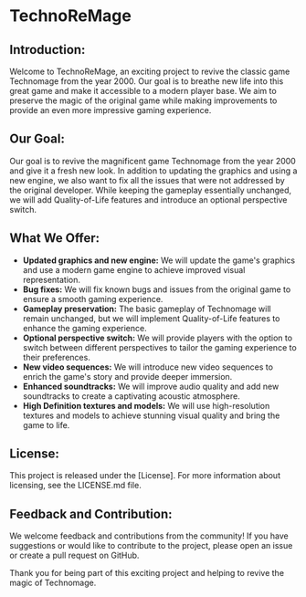 # TechnoReMage

## Introduction:
Welcome to TechnoReMage, an exciting project to revive the classic game Technomage from the year 2000. Our goal is to breathe new life into this great game and make it accessible to a modern player base. We aim to preserve the magic of the original game while making improvements to provide an even more impressive gaming experience.

## Our Goal:
Our goal is to revive the magnificent game Technomage from the year 2000 and give it a fresh new look. In addition to updating the graphics and using a new engine, we also want to fix all the issues that were not addressed by the original developer. While keeping the gameplay essentially unchanged, we will add Quality-of-Life features and introduce an optional perspective switch.

## What We Offer:
- **Updated graphics and new engine:** We will update the game's graphics and use a modern game engine to achieve improved visual representation.
- **Bug fixes:** We will fix known bugs and issues from the original game to ensure a smooth gaming experience.
- **Gameplay preservation:** The basic gameplay of Technomage will remain unchanged, but we will implement Quality-of-Life features to enhance the gaming experience.
- **Optional perspective switch:** We will provide players with the option to switch between different perspectives to tailor the gaming experience to their preferences.
- **New video sequences:** We will introduce new video sequences to enrich the game's story and provide deeper immersion.
- **Enhanced soundtracks:** We will improve audio quality and add new soundtracks to create a captivating acoustic atmosphere.
- **High Definition textures and models:** We will use high-resolution textures and models to achieve stunning visual quality and bring the game to life.

## License:
This project is released under the [License]. For more information about licensing, see the LICENSE.md file.

## Feedback and Contribution:
We welcome feedback and contributions from the community! If you have suggestions or would like to contribute to the project, please open an issue or create a pull request on GitHub.

Thank you for being part of this exciting project and helping to revive the magic of Technomage.
